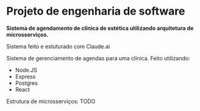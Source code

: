 # Projeto de engenharia de software

**Sistema de agendamento de clínica de estética utilizando arquitetura de microsserviços.**

Sistema feito e estuturado com Claude.ai

Sistema de gerenciamento de agendas para uma clínica. Feito utilizando:

- Node.JS
- Express
- Postgres
- React

Estrutura de microsserviços:
TODO